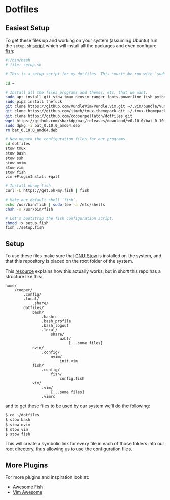 # Dotfiles

## Easiest Setup

To get these files up and working on your system (assuming Ubuntu) run the `setup.sh` [script](setup.sh) which will install all the packages and even configure [fish](https://fishshell.com/):

```bash
#!/bin/bash
# file: setup.sh

# This is a setup script for my dotfiles. This *must* be run with `sudo`!

cd ~

# Install all the files programs and themes, etc. that we want.
sudo apt install git stow tmux neovim ranger fonts-powerline fish python3-dev python3-pip python3-setuptools -y
sudo pip3 install thefuck
git clone https://github.com/VundleVim/Vundle.vim.git ~/.vim/bundle/Vundle.vim
git clone https://github.com/jimeh/tmux-themepack.git ~/.tmux-themepack
git clone https://github.com/cooperpellaton/dotfiles.git
wget https://github.com/sharkdp/bat/releases/download/v0.10.0/bat_0.10.0_amd64.deb
sudo dpkg -i bat_0.10.0_amd64.deb
rm bat_0.10.0_amd64.deb

# Now unpack the configuration files for our programs.
cd dotfiles
stow tmux
stow bash
stow ssh
stow nvim
stow vim
stow fish
vim +PluginInstall +qall

# Install oh-my-fish
curl -L https://get.oh-my.fish | fish

# Make our default shell `fish`.
echo /usr/bin/fish | sudo tee -a /etc/shells
chsh -s /usr/bin/fish

# Let's bootstrap the fish configuration script.
chmod +x setup.fish
fish ./setup.fish
```

## Setup

To use these files make sure that [GNU Stow](https://www.gnu.org/software/stow/) is installed on the system, and that this repository is placed on the root folder of the system.

This [resource](http://brandon.invergo.net/news/2012-05-26-using-gnu-stow-to-manage-your-dotfiles.html) explains how this actually works, but in short this repo has a structure like this:

```text
home/
    /cooper/
        .config/
        .local/
            .share/
        dotfiles/
            bash/
                .bashrc
                .bash_profile
                .bash_logout
                .local/
                    share/
                        uzbl/
                            [...some files]
            nvim/
            	.config/
            		nvim/
            			init.vim
            fish/
            	.config/
            		fish/
            			config.fish
            vim/
                .vim/
                    [...some files]
                .vimrc
```

and to get these files to be used by our system we'll do the following:

```bash
$ cd ~/dotfiles
$ stow bash
$ stow nvim
$ stow vim
$ stow fish
```

This will create a symbolic link for every file in each of those folders into our root directory, thus allowing us to use the configuration files.

## More Plugins

For more plugins and inspiration look at:

* [Awesome Fish](https://github.com/jorgebucaran/awesome-fish)
* [Vim Awesome](https://vimawesome.com/)

